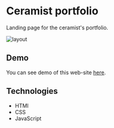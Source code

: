 # Ceramist portfolio
Landing page for the ceramist's portfolio. 

![layout](https://github.com/onlylosersleftalive/ceramist-portfolio/blob/master/images/ezgif.com-gif-maker%20(10).gif)

## Demo
You can see demo of this web-site [here](https://onlylosersleftalive.github.io/ceramist-portfolio/).

## Technologies
* HTMl
* CSS
* JavaScript
